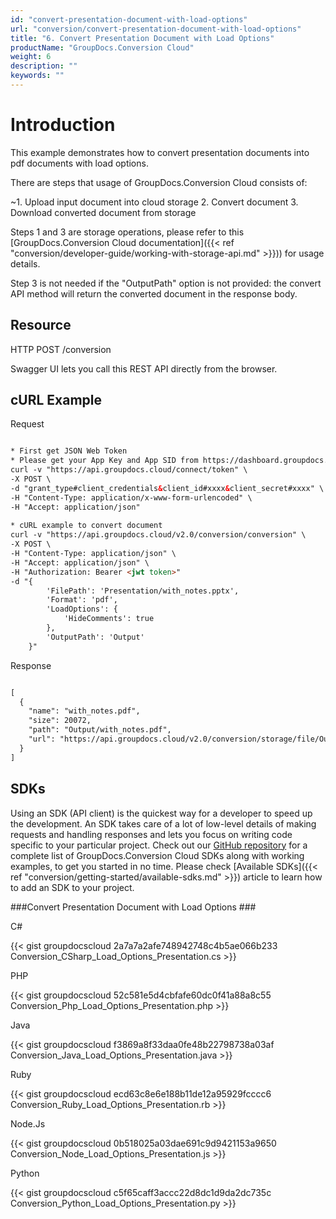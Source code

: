 ```yaml
---
id: "convert-presentation-document-with-load-options"
url: "conversion/convert-presentation-document-with-load-options"
title: "6. Convert Presentation Document with Load Options"
productName: "GroupDocs.Conversion Cloud"
weight: 6
description: ""
keywords: ""
---
```







# Introduction #

This example demonstrates how to convert presentation documents into pdf documents with load options. 

There are steps that usage of GroupDocs.Conversion Cloud consists of:

   ~1. Upload input document into cloud storage
   2. Convert document
   3. Download converted document from storage

Steps 1 and 3 are storage operations, please refer to this [GroupDocs.Conversion Cloud documentation]({{< ref "conversion/developer-guide/working-with-storage-api.md" >}})) for usage details.

Step 3 is not needed if the "OutputPath" option is not provided: the convert API method will return the converted document in the response body.

## Resource ##

HTTP POST /conversion

Swagger UI lets you call this REST API directly from the browser.  

## cURL Example ##


 Request

```html 

* First get JSON Web Token
* Please get your App Key and App SID from https://dashboard.groupdocs.cloud/#/apps. Kindly place App Key in "client_secret" and App SID in "client_id" argument.
curl -v "https://api.groupdocs.cloud/connect/token" \
-X POST \
-d "grant_type#client_credentials&client_id#xxxx&client_secret#xxxx" \
-H "Content-Type: application/x-www-form-urlencoded" \
-H "Accept: application/json"
  
* cURL example to convert document
curl -v "https://api.groupdocs.cloud/v2.0/conversion/conversion" \
-X POST \
-H "Content-Type: application/json" \
-H "Accept: application/json" \
-H "Authorization: Bearer <jwt token>"
-d "{
        'FilePath': 'Presentation/with_notes.pptx',
        'Format': 'pdf',
        'LoadOptions': {
            'HideComments': true
        },
        'OutputPath': 'Output'
    }"

 ```


 Response

```html 

[
  {
    "name": "with_notes.pdf",
    "size": 20072,
    "path": "Output/with_notes.pdf",
    "url": "https://api.groupdocs.cloud/v2.0/conversion/storage/file/Output/with_notes.pdf"
  }
]

 ```




## SDKs ##

Using an SDK (API client) is the quickest way for a developer to speed up the development. An SDK takes care of a lot of low-level details of making requests and handling responses and lets you focus on writing code specific to your particular project. Check out our [GitHub repository](https://github.com/groupdocs-conversion-cloud) for a complete list of GroupDocs.Conversion Cloud SDKs along with working examples, to get you started in no time. Please check [Available SDKs]({{< ref "conversion/getting-started/available-sdks.md" >}}) article to learn how to add an SDK to your project.

###Convert Presentation Document with Load Options ###


 C#

{{< gist groupdocscloud 2a7a7a2afe748942748c4b5ae066b233 Conversion_CSharp_Load_Options_Presentation.cs >}}




 PHP

{{< gist groupdocscloud 52c581e5d4cbfafe60dc0f41a88a8c55 Conversion_Php_Load_Options_Presentation.php >}}




 Java

{{< gist groupdocscloud f3869a8f33daa0fe48b22798738a03af Conversion_Java_Load_Options_Presentation.java >}}




 Ruby

{{< gist groupdocscloud ecd63c8e6e188b11de12a95929fcccc6 Conversion_Ruby_Load_Options_Presentation.rb >}}




 Node.Js

{{< gist groupdocscloud 0b518025a03dae691c9d9421153a9650 Conversion_Node_Load_Options_Presentation.js >}}




 Python

{{< gist groupdocscloud c5f65caff3accc22d8dc1d9da2dc735c Conversion_Python_Load_Options_Presentation.py >}}




